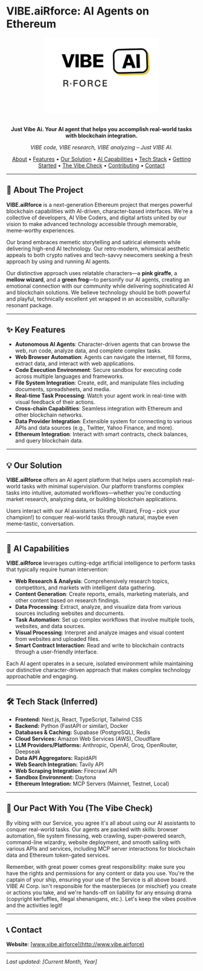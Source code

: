 # VIBE.aiRforce: AI Agents on Ethereum

<div align="center">
  <img src="https://raw.githubusercontent.com/vibeAIrFORCE/Assets/main/transparent.png" alt="VIBE.aiRforce Logo" width="300"/>
</div>
<br/>
<p align="center">
  <strong>Just Vibe Ai. Your AI agent that helps you accomplish real-world tasks with blockchain integration.</strong>
</p>
<p align="center">
  <em>VIBE code, VIBE research, VIBE analyzing – Just VIBE AI.</em>
</p>
<p align="center">
  <a href="#about-the-project">About</a> •
  <a href="#key-features">Features</a> •
  <a href="#our-solution">Our Solution</a> •
  <a href="#ai-capabilities">AI Capabilities</a> •
  <a href="#tech-stack">Tech Stack</a> •
  <a href="#getting-started">Getting Started</a> •
  <a href="#our-pact-with-you-the-vibe-check">The Vibe Check</a> •
  <a href="#contributing">Contributing</a> •
  <a href="#contact">Contact</a>
</p>

---

## 🚀 About The Project

**VIBE.aiRforce** is a next-generation Ethereum project that merges powerful blockchain capabilities with AI-driven, character-based interfaces. We're a collective of developers, AI Vibe Coders, and digital artists united by our vision to make advanced technology accessible through memorable, meme-worthy experiences.

Our brand embraces memetic storytelling and satirical elements while delivering high-end AI technology. Our retro-modern, whimsical aesthetic appeals to both crypto natives and tech-savvy newcomers seeking a fresh approach by using and running AI agents.

Our distinctive approach uses relatable characters—a **pink giraffe**, a **mellow wizard**, and a **green frog**—to personify our AI agents, creating an emotional connection with our community while delivering sophisticated AI and blockchain solutions. We believe technology should be both powerful and playful, technically excellent yet wrapped in an accessible, culturally-resonant package.

---

## ✨ Key Features

*   **Autonomous AI Agents**: Character-driven agents that can browse the web, run code, analyze data, and complete complex tasks.
*   **Web Browser Automation**: Agents can navigate the internet, fill forms, extract data, and interact with web applications.
*   **Code Execution Environment**: Secure sandbox for executing code across multiple languages and frameworks.
*   **File System Integration**: Create, edit, and manipulate files including documents, spreadsheets, and media.
*   **Real-time Task Processing**: Watch your agent work in real-time with visual feedback of their actions.
*   **Cross-chain Capabilities**: Seamless integration with Ethereum and other blockchain networks.
*   **Data Provider Integration**: Extensible system for connecting to various APIs and data sources (e.g., Twitter, Yahoo Finance, and more).
*   **Ethereum Integration**: Interact with smart contracts, check balances, and query blockchain data.

---

## 💡 Our Solution

**VIBE.aiRforce** offers an AI agent platform that helps users accomplish real-world tasks with minimal supervision. Our platform transforms complex tasks into intuitive, automated workflows—whether you're conducting market research, analyzing data, or building blockchain applications.

Users interact with our AI assistants (Giraffe, Wizard, Frog – pick your champion!) to conquer real-world tasks through natural, maybe even meme-tastic, conversation.

---

## 🧠 AI Capabilities

**VIBE.aiRforce** leverages cutting-edge artificial intelligence to perform tasks that typically require human intervention:

*   **Web Research & Analysis**: Comprehensively research topics, competitors, and markets with intelligent data gathering.
*   **Content Generation**: Create reports, emails, marketing materials, and other content based on research findings.
*   **Data Processing**: Extract, analyze, and visualize data from various sources including websites and documents.
*   **Task Automation**: Set up complex workflows that involve multiple tools, websites, and data sources.
*   **Visual Processing**: Interpret and analyze images and visual content from websites and uploaded files.
*   **Smart Contract Interaction**: Read and write to blockchain contracts through a user-friendly interface.

Each AI agent operates in a secure, isolated environment while maintaining our distinctive character-driven approach that makes complex technology approachable and engaging.

---

## 🛠️ Tech Stack (Inferred)

*   **Frontend:** Next.js, React, TypeScript, Tailwind CSS 
*   **Backend:** Python (FastAPI or similar), Docker
*   **Databases & Caching:** Supabase (PostgreSQL), Redis
*   **Cloud Services:** Amazon Web Services (AWS), Cloudflare
*   **LLM Providers/Platforms:** Anthropic, OpenAI, Groq, OpenRouter, Deepseak
*   **Data API Aggregators:** RapidAPI
*   **Web Search Integration:** Tavily API
*   **Web Scraping Integration:** Firecrawl API
*   **Sandbox Environment:** Daytona
*   **Ethereum Integration:** MCP Servers (Mainnet, Testnet, Local)


---


## 📜 Our Pact With You (The Vibe Check)

By vibing with our Service, you agree it's all about using our AI assistants to conquer real-world tasks. Our agents are packed with skills: browser automation, file system finessing, web crawling, super-powered search, command-line wizardry, website deployment, and smooth sailing with various APIs and services, including MCP server interactions for blockchain data and Ethereum token-gated services.

Remember, with great power comes great responsibility: make sure you have the rights and permissions for any content or data you use. You're the captain of your ship, ensuring your use of the Service is all above board. VIBE AI Corp. isn't responsible for the masterpieces (or mischief) you create or actions you take, and we're hands-off on liability for any ensuing drama (copyright kerfuffles, illegal shenanigans, etc.). Let's keep the vibes positive and the activities legit!

---


## 📞 Contact

**Website**: [www.vibe.airforce](http://www.vibe.airforce) 

---

*Last updated: [Current Month, Year]*

